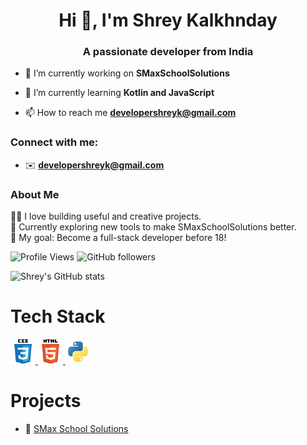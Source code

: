 <h1 align="center">Hi 👋, I'm Shrey Kalkhnday</h1>
<h3 align="center">A passionate developer from India</h3>

- 🔭 I’m currently working on **SMaxSchoolSolutions**

- 🌱 I’m currently learning **Kotlin and JavaScript**

- 📫 How to reach me **developershreyk@gmail.com**

<h3 align="left">Connect with me:</h3>

- ✉️ **developershreyk@gmail.com**

### About Me  
👨‍💻 I love building useful and creative projects.  
🌱 Currently exploring new tools to make SMaxSchoolSolutions better.  
🎯 My goal: Become a full-stack developer before 18!

![Profile Views](https://komarev.com/ghpvc/?username=shreykalkhnday&color=blue)
![GitHub followers](https://img.shields.io/github/followers/shreykalkhnday?style=social)

![Shrey's GitHub stats](https://github-readme-stats.vercel.app/api?username=shreykalkhnday&show_icons=true&theme=radical)


<h1 align="left">Tech Stack</h1>
<p align="left"> <a href="https://www.w3schools.com/css/" target="_blank" rel="noreferrer"> <img src="https://raw.githubusercontent.com/devicons/devicon/master/icons/css3/css3-original-wordmark.svg" alt="css3" width="40" height="40"/> </a> <a href="https://www.w3.org/html/" target="_blank" rel="noreferrer"> <img src="https://raw.githubusercontent.com/devicons/devicon/master/icons/html5/html5-original-wordmark.svg" alt="html5" width="40" height="40"/> </a> <a href="https://www.python.org" target="_blank" rel="noreferrer"> <img src="https://raw.githubusercontent.com/devicons/devicon/master/icons/python/python-original.svg" alt="python" width="40" height="40"/> </a> </p>

<h1 align="left">Projects</h1>

- 🏫 [SMax School Solutions](https://github.com/shreykalkhnday/smax-school-solutions-web)
